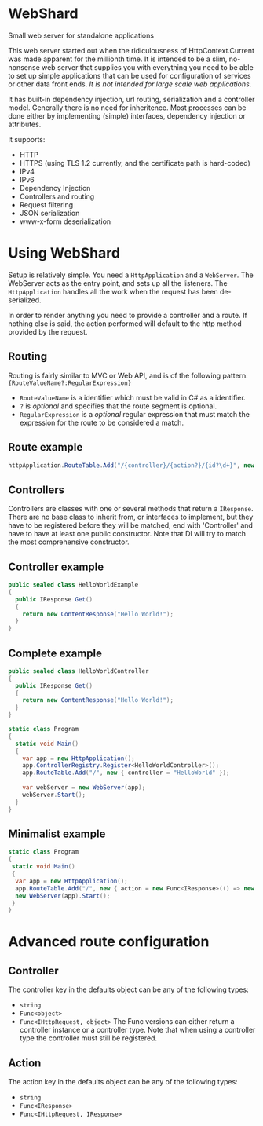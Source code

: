 WebShard
========

Small web server for standalone applications

This web server started out when the ridiculousness of HttpContext.Current
was made apparent for the millionth time. It is intended to be a slim, 
no-nonsense web server that supplies you with everything you need to be 
able to set up simple applications that can be used for configuration
of services or other data front ends. *It is not intended for large scale
web applications*.

It has built-in dependency injection, url routing, serialization and a controller model. 
Generally there is no need for inheritence. Most processes can be done
either by implementing (simple) interfaces, dependency injection or 
attributes.

It supports:

* HTTP
* HTTPS (using TLS 1.2 currently, and the certificate path is hard-coded)
* IPv4
* IPv6
* Dependency Injection
* Controllers and routing
* Request filtering
* JSON serialization
* www-x-form deserialization
 
Using WebShard
==============

Setup is relatively simple. You need a `HttpApplication` and a `WebServer`.
The WebServer acts as the entry point, and sets up all the listeners. The
`HttpApplication` handles all the work when the request has been 
de-serialized.

In order to render anything you need to provide a controller and a route. If
nothing else is said, the action performed will default to the http method
provided by the request.

Routing
-------

Routing is fairly similar to MVC or Web API, and is of the following pattern:
`{RouteValueName?:RegularExpression}`

* `RouteValueName` is a identifier which must be valid in C# as a identifier.
* `?` is *optional* and specifies that the route segment is optional.
* `RegularExpression` is a *optional* regular expression that must match the expression
  for the route to be considered a match.

Route example
-------------
```csharp
httpApplication.RouteTable.Add("/{controller}/{action?}/{id?\d+}", new { action = "Index" }); 
```

Controllers
-----------
Controllers are classes with one or several methods that return a `IResponse`.
There are no base class to inherit from, or interfaces to implement, but
they have to be registered before they will be matched, end with 'Controller' and have to have at
least one public constructor. Note that DI will try to match the most comprehensive constructor.

Controller example
------------------

```csharp
public sealed class HelloWorldExample
{
  public IResponse Get()
  {
    return new ContentResponse("Hello World!");
  }
}
```

Complete example
----------------
```csharp
public sealed class HelloWorldController
{
  public IResponse Get()
  {
    return new ContentResponse("Hello World!");
  }
}

static class Program
{
  static void Main()
  {
    var app = new HttpApplication();
    app.ControllerRegistry.Register<HelloWorldController>();
    app.RouteTable.Add("/", new { controller = "HelloWorld" });
    
    var webServer = new WebServer(app);
    webServer.Start();
  }
}
```

Minimalist example
------------------
```csharp
static class Program
{
 static void Main()
 {
  var app = new HttpApplication();
  app.RouteTable.Add("/", new { action = new Func<IResponse>(() => new ContentResponse("Hello World!")) })
  new WebServer(app).Start();
 }
}
```
Advanced route configuration
============================

Controller
----------
The controller key in the defaults object can be any of the following types:
* `string`
* `Func<object>`
* `Func<IHttpRequest, object>`
The Func versions can either return a controller instance or a controller type. Note that when using a controller type the controller must still be registered.

Action
------
The action key in the defaults object can be any of the following types:
* `string`
* `Func<IResponse>`
* `Func<IHttpRequest, IResponse>`
